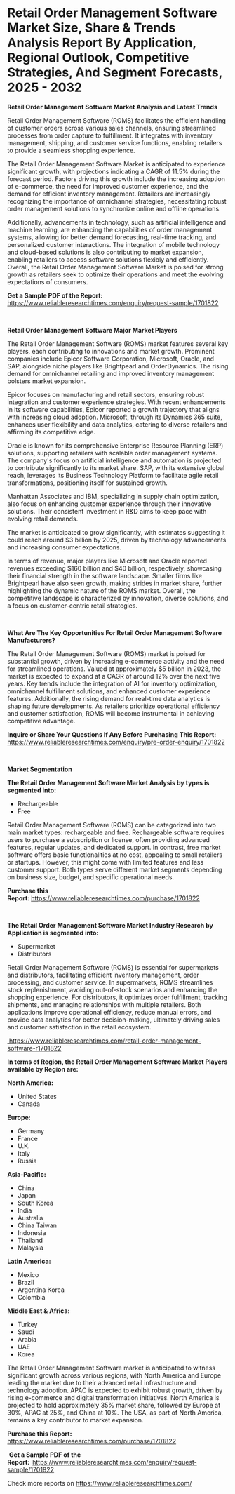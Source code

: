 <p><h1>Retail Order Management Software Market Size, Share & Trends Analysis Report By Application, Regional Outlook, Competitive Strategies, And Segment Forecasts, 2025 - 2032</h1></p><p><strong>Retail Order Management Software Market Analysis and Latest Trends</strong></p>
<p><p>Retail Order Management Software (ROMS) facilitates the efficient handling of customer orders across various sales channels, ensuring streamlined processes from order capture to fulfillment. It integrates with inventory management, shipping, and customer service functions, enabling retailers to provide a seamless shopping experience.</p><p>The Retail Order Management Software Market is anticipated to experience significant growth, with projections indicating a CAGR of 11.5% during the forecast period. Factors driving this growth include the increasing adoption of e-commerce, the need for improved customer experience, and the demand for efficient inventory management. Retailers are increasingly recognizing the importance of omnichannel strategies, necessitating robust order management solutions to synchronize online and offline operations.</p><p>Additionally, advancements in technology, such as artificial intelligence and machine learning, are enhancing the capabilities of order management systems, allowing for better demand forecasting, real-time tracking, and personalized customer interactions. The integration of mobile technology and cloud-based solutions is also contributing to market expansion, enabling retailers to access software solutions flexibly and efficiently. Overall, the Retail Order Management Software Market is poised for strong growth as retailers seek to optimize their operations and meet the evolving expectations of consumers.</p></p>
<p><strong>Get a Sample PDF of the Report:&nbsp;</strong> <a href="https://www.reliableresearchtimes.com/enquiry/request-sample/1701822?utm_campaign=2958&utm_medium=2&utm_source=Github&utm_content=ia&utm_term=09032025&utm_id=retail-order-management-software">https://www.reliableresearchtimes.com/enquiry/request-sample/1701822</a></p>
<p>&nbsp;</p>
<p><strong>Retail Order Management Software Major Market Players</strong></p>
<p><p>The Retail Order Management Software (ROMS) market features several key players, each contributing to innovations and market growth. Prominent companies include Epicor Software Corporation, Microsoft, Oracle, and SAP, alongside niche players like Brightpearl and OrderDynamics. The rising demand for omnichannel retailing and improved inventory management bolsters market expansion.</p><p>Epicor focuses on manufacturing and retail sectors, ensuring robust integration and customer experience strategies. With recent enhancements in its software capabilities, Epicor reported a growth trajectory that aligns with increasing cloud adoption. Microsoft, through its Dynamics 365 suite, enhances user flexibility and data analytics, catering to diverse retailers and affirming its competitive edge.</p><p>Oracle is known for its comprehensive Enterprise Resource Planning (ERP) solutions, supporting retailers with scalable order management systems. The company's focus on artificial intelligence and automation is projected to contribute significantly to its market share. SAP, with its extensive global reach, leverages its Business Technology Platform to facilitate agile retail transformations, positioning itself for sustained growth.</p><p>Manhattan Associates and IBM, specializing in supply chain optimization, also focus on enhancing customer experience through their innovative solutions. Their consistent investment in R&D aims to keep pace with evolving retail demands.</p><p>The market is anticipated to grow significantly, with estimates suggesting it could reach around $3 billion by 2025, driven by technology advancements and increasing consumer expectations.</p><p>In terms of revenue, major players like Microsoft and Oracle reported revenues exceeding $160 billion and $40 billion, respectively, showcasing their financial strength in the software landscape. Smaller firms like Brightpearl have also seen growth, making strides in market share, further highlighting the dynamic nature of the ROMS market. Overall, the competitive landscape is characterized by innovation, diverse solutions, and a focus on customer-centric retail strategies.</p></p>
<p>&nbsp;</p>
<p><strong>What Are The Key Opportunities For Retail Order Management Software Manufacturers?</strong></p>
<p><p>The Retail Order Management Software (ROMS) market is poised for substantial growth, driven by increasing e-commerce activity and the need for streamlined operations. Valued at approximately $5 billion in 2023, the market is expected to expand at a CAGR of around 12% over the next five years. Key trends include the integration of AI for inventory optimization, omnichannel fulfillment solutions, and enhanced customer experience features. Additionally, the rising demand for real-time data analytics is shaping future developments. As retailers prioritize operational efficiency and customer satisfaction, ROMS will become instrumental in achieving competitive advantage.</p></p>
<p><strong>Inquire or Share Your Questions If Any Before Purchasing This Report:</strong> <a href="https://www.reliableresearchtimes.com/enquiry/pre-order-enquiry/1701822?utm_campaign=2958&utm_medium=2&utm_source=Github&utm_content=ia&utm_term=09032025&utm_id=retail-order-management-software">https://www.reliableresearchtimes.com/enquiry/pre-order-enquiry/1701822</a></p>
<p>&nbsp;</p>
<p><strong>Market Segmentation</strong></p>
<p><strong>The Retail Order Management Software Market Analysis by types is segmented into:</strong></p>
<p><ul><li>Rechargeable</li><li>Free</li></ul></p>
<p><p>Retail Order Management Software (ROMS) can be categorized into two main market types: rechargeable and free. Rechargeable software requires users to purchase a subscription or license, often providing advanced features, regular updates, and dedicated support. In contrast, free market software offers basic functionalities at no cost, appealing to small retailers or startups. However, this might come with limited features and less customer support. Both types serve different market segments depending on business size, budget, and specific operational needs.</p></p>
<p><strong>Purchase this Report:&nbsp;</strong><a href="https://www.reliableresearchtimes.com/purchase/1701822?utm_campaign=2958&utm_medium=2&utm_source=Github&utm_content=ia&utm_term=09032025&utm_id=retail-order-management-software">https://www.reliableresearchtimes.com/purchase/1701822</a></p>
<p>&nbsp;</p>
<p><strong>The Retail Order Management Software Market Industry Research by Application is segmented into:</strong></p>
<p><ul><li>Supermarket</li><li>Distributors</li></ul></p>
<p><p>Retail Order Management Software (ROMS) is essential for supermarkets and distributors, facilitating efficient inventory management, order processing, and customer service. In supermarkets, ROMS streamlines stock replenishment, avoiding out-of-stock scenarios and enhancing the shopping experience. For distributors, it optimizes order fulfillment, tracking shipments, and managing relationships with multiple retailers. Both applications improve operational efficiency, reduce manual errors, and provide data analytics for better decision-making, ultimately driving sales and customer satisfaction in the retail ecosystem.</p></p>
<p><a href="https://www.reliableresearchtimes.com/retail-order-management-software-r1701822?utm_campaign=2958&utm_medium=2&utm_source=Github&utm_content=ia&utm_term=09032025&utm_id=retail-order-management-software">&nbsp;https://www.reliableresearchtimes.com/retail-order-management-software-r1701822</a></p>
<p><strong>In terms of Region, the Retail Order Management Software Market Players available by Region are:</strong></p>
<p>
    <p> <strong> North America: </strong>
        <ul>
            <li>United States</li>
            <li>Canada</li>
        </ul>
        </p> 
    <p> <strong> Europe: </strong>
        <ul>
            <li>Germany</li>
            <li>France</li>
            <li>U.K.</li>
            <li>Italy</li>
            <li>Russia</li>
        </ul>
        </p> 
    <p> <strong> Asia-Pacific: </strong>
        <ul>
            <li>China</li>
            <li>Japan</li>
            <li>South Korea</li>
            <li>India</li>
            <li>Australia</li>
            <li>China Taiwan</li>
            <li>Indonesia</li>
            <li>Thailand</li>
            <li>Malaysia</li>
        </ul>
        </p> 
    <p> <strong> Latin America: </strong>
        <ul>
            <li>Mexico</li>
            <li>Brazil</li>
            <li>Argentina Korea</li>
            <li>Colombia</li>
        </ul>
        </p> 
    <p> <strong> Middle East & Africa: </strong>
        <ul>
            <li>Turkey</li>
            <li>Saudi</li>
            <li>Arabia</li>
            <li>UAE</li>
            <li>Korea</li>
        </ul>
    </p>
    </p>
<p><p>The Retail Order Management Software market is anticipated to witness significant growth across various regions, with North America and Europe leading the market due to their advanced retail infrastructure and technology adoption. APAC is expected to exhibit robust growth, driven by rising e-commerce and digital transformation initiatives. North America is projected to hold approximately 35% market share, followed by Europe at 30%, APAC at 25%, and China at 10%. The USA, as part of North America, remains a key contributor to market expansion.</p></p>
<p><strong>Purchase this Report: </strong><a href="https://www.reliableresearchtimes.com/purchase/1701822?utm_campaign=2958&utm_medium=2&utm_source=Github&utm_content=ia&utm_term=09032025&utm_id=retail-order-management-software">https://www.reliableresearchtimes.com/purchase/1701822</a></p>
<p>&nbsp;<strong>Get a Sample PDF of the Report:&nbsp;&nbsp;</strong><a href="https://www.reliableresearchtimes.com/enquiry/request-sample/1701822?utm_campaign=2958&utm_medium=2&utm_source=Github&utm_content=ia&utm_term=09032025&utm_id=retail-order-management-software">https://www.reliableresearchtimes.com/enquiry/request-sample/1701822</a></p>
<p><strong></strong></p>
<p>Check more reports on <a href="https://www.reliableresearchtimes.com/?utm_campaign=2958&utm_medium=2&utm_source=Github&utm_content=ia&utm_term=09032025&utm_id=retail-order-management-software">https://www.reliableresearchtimes.com/</a></p>